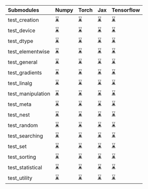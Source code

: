 | Submodules        | Numpy                                                                                                                           | Torch                                                                                                                           | Jax                                                                                                                             | Tensorflow                                                                                                                      |
|:------------------|:--------------------------------------------------------------------------------------------------------------------------------|:--------------------------------------------------------------------------------------------------------------------------------|:--------------------------------------------------------------------------------------------------------------------------------|:--------------------------------------------------------------------------------------------------------------------------------|
| test_creation     | <a href="https://github.com/unifyai/ivy/runs/7938485185?check_suite_focus=true" rel="noopener noreferrer" target="_blank">⌛</a> | <a href="https://github.com/unifyai/ivy/runs/7938485890?check_suite_focus=true" rel="noopener noreferrer" target="_blank">⌛</a> | <a href="https://github.com/unifyai/ivy/runs/7938486518?check_suite_focus=true" rel="noopener noreferrer" target="_blank">⌛</a> | <a href="https://github.com/unifyai/ivy/runs/7938487002?check_suite_focus=true" rel="noopener noreferrer" target="_blank">⌛</a> |
| test_device       | <a href="https://github.com/unifyai/ivy/runs/7938485237?check_suite_focus=true" rel="noopener noreferrer" target="_blank">⌛</a> | <a href="https://github.com/unifyai/ivy/runs/7938485917?check_suite_focus=true" rel="noopener noreferrer" target="_blank">⌛</a> | <a href="https://github.com/unifyai/ivy/runs/7938486539?check_suite_focus=true" rel="noopener noreferrer" target="_blank">⌛</a> | <a href="https://github.com/unifyai/ivy/runs/7938487028?check_suite_focus=true" rel="noopener noreferrer" target="_blank">⌛</a> |
| test_dtype        | <a href="https://github.com/unifyai/ivy/runs/7938485276?check_suite_focus=true" rel="noopener noreferrer" target="_blank">⌛</a> | <a href="https://github.com/unifyai/ivy/runs/7938485939?check_suite_focus=true" rel="noopener noreferrer" target="_blank">⌛</a> | <a href="https://github.com/unifyai/ivy/runs/7938486566?check_suite_focus=true" rel="noopener noreferrer" target="_blank">⌛</a> | <a href="https://github.com/unifyai/ivy/runs/7938487050?check_suite_focus=true" rel="noopener noreferrer" target="_blank">⌛</a> |
| test_elementwise  | <a href="https://github.com/unifyai/ivy/runs/7938485322?check_suite_focus=true" rel="noopener noreferrer" target="_blank">⌛</a> | <a href="https://github.com/unifyai/ivy/runs/7938485965?check_suite_focus=true" rel="noopener noreferrer" target="_blank">⌛</a> | <a href="https://github.com/unifyai/ivy/runs/7938486607?check_suite_focus=true" rel="noopener noreferrer" target="_blank">⌛</a> | <a href="https://github.com/unifyai/ivy/runs/7938487069?check_suite_focus=true" rel="noopener noreferrer" target="_blank">⌛</a> |
| test_general      | <a href="https://github.com/unifyai/ivy/runs/7938485366?check_suite_focus=true" rel="noopener noreferrer" target="_blank">⌛</a> | <a href="https://github.com/unifyai/ivy/runs/7938485993?check_suite_focus=true" rel="noopener noreferrer" target="_blank">⌛</a> | <a href="https://github.com/unifyai/ivy/runs/7938486642?check_suite_focus=true" rel="noopener noreferrer" target="_blank">⌛</a> | <a href="https://github.com/unifyai/ivy/runs/7938487102?check_suite_focus=true" rel="noopener noreferrer" target="_blank">⌛</a> |
| test_gradients    | <a href="https://github.com/unifyai/ivy/runs/7938485418?check_suite_focus=true" rel="noopener noreferrer" target="_blank">⌛</a> | <a href="https://github.com/unifyai/ivy/runs/7938486028?check_suite_focus=true" rel="noopener noreferrer" target="_blank">⌛</a> | <a href="https://github.com/unifyai/ivy/runs/7938486671?check_suite_focus=true" rel="noopener noreferrer" target="_blank">⌛</a> | <a href="https://github.com/unifyai/ivy/runs/7938487139?check_suite_focus=true" rel="noopener noreferrer" target="_blank">⌛</a> |
| test_linalg       | <a href="https://github.com/unifyai/ivy/runs/7938485467?check_suite_focus=true" rel="noopener noreferrer" target="_blank">⌛</a> | <a href="https://github.com/unifyai/ivy/runs/7938486084?check_suite_focus=true" rel="noopener noreferrer" target="_blank">⌛</a> | <a href="https://github.com/unifyai/ivy/runs/7938486706?check_suite_focus=true" rel="noopener noreferrer" target="_blank">⌛</a> | <a href="https://github.com/unifyai/ivy/runs/7938487173?check_suite_focus=true" rel="noopener noreferrer" target="_blank">⌛</a> |
| test_manipulation | <a href="https://github.com/unifyai/ivy/runs/7938485513?check_suite_focus=true" rel="noopener noreferrer" target="_blank">⌛</a> | <a href="https://github.com/unifyai/ivy/runs/7938486125?check_suite_focus=true" rel="noopener noreferrer" target="_blank">⌛</a> | <a href="https://github.com/unifyai/ivy/runs/7938486752?check_suite_focus=true" rel="noopener noreferrer" target="_blank">⌛</a> | <a href="https://github.com/unifyai/ivy/runs/7938487202?check_suite_focus=true" rel="noopener noreferrer" target="_blank">⌛</a> |
| test_meta         | <a href="https://github.com/unifyai/ivy/runs/7938485553?check_suite_focus=true" rel="noopener noreferrer" target="_blank">⌛</a> | <a href="https://github.com/unifyai/ivy/runs/7938486172?check_suite_focus=true" rel="noopener noreferrer" target="_blank">⌛</a> | <a href="https://github.com/unifyai/ivy/runs/7938486798?check_suite_focus=true" rel="noopener noreferrer" target="_blank">⌛</a> | <a href="https://github.com/unifyai/ivy/runs/7938487238?check_suite_focus=true" rel="noopener noreferrer" target="_blank">⌛</a> |
| test_nest         | <a href="https://github.com/unifyai/ivy/runs/7938485601?check_suite_focus=true" rel="noopener noreferrer" target="_blank">⌛</a> | <a href="https://github.com/unifyai/ivy/runs/7938486223?check_suite_focus=true" rel="noopener noreferrer" target="_blank">⌛</a> | <a href="https://github.com/unifyai/ivy/runs/7938486835?check_suite_focus=true" rel="noopener noreferrer" target="_blank">⌛</a> | <a href="https://github.com/unifyai/ivy/runs/7938487268?check_suite_focus=true" rel="noopener noreferrer" target="_blank">⌛</a> |
| test_random       | <a href="https://github.com/unifyai/ivy/runs/7938485640?check_suite_focus=true" rel="noopener noreferrer" target="_blank">⌛</a> | <a href="https://github.com/unifyai/ivy/runs/7938486260?check_suite_focus=true" rel="noopener noreferrer" target="_blank">⌛</a> | <a href="https://github.com/unifyai/ivy/runs/7938486865?check_suite_focus=true" rel="noopener noreferrer" target="_blank">⌛</a> | <a href="https://github.com/unifyai/ivy/runs/7938487298?check_suite_focus=true" rel="noopener noreferrer" target="_blank">⌛</a> |
| test_searching    | <a href="https://github.com/unifyai/ivy/runs/7938485679?check_suite_focus=true" rel="noopener noreferrer" target="_blank">⌛</a> | <a href="https://github.com/unifyai/ivy/runs/7938486303?check_suite_focus=true" rel="noopener noreferrer" target="_blank">⌛</a> | <a href="https://github.com/unifyai/ivy/runs/7938486898?check_suite_focus=true" rel="noopener noreferrer" target="_blank">⌛</a> | <a href="https://github.com/unifyai/ivy/runs/7938487323?check_suite_focus=true" rel="noopener noreferrer" target="_blank">⌛</a> |
| test_set          | <a href="https://github.com/unifyai/ivy/runs/7938485714?check_suite_focus=true" rel="noopener noreferrer" target="_blank">⌛</a> | <a href="https://github.com/unifyai/ivy/runs/7938486347?check_suite_focus=true" rel="noopener noreferrer" target="_blank">⌛</a> | <a href="https://github.com/unifyai/ivy/runs/7938486921?check_suite_focus=true" rel="noopener noreferrer" target="_blank">⌛</a> | <a href="https://github.com/unifyai/ivy/runs/7938487361?check_suite_focus=true" rel="noopener noreferrer" target="_blank">⌛</a> |
| test_sorting      | <a href="https://github.com/unifyai/ivy/runs/7938485759?check_suite_focus=true" rel="noopener noreferrer" target="_blank">⌛</a> | <a href="https://github.com/unifyai/ivy/runs/7938486402?check_suite_focus=true" rel="noopener noreferrer" target="_blank">⌛</a> | <a href="https://github.com/unifyai/ivy/runs/7938486943?check_suite_focus=true" rel="noopener noreferrer" target="_blank">⌛</a> | <a href="https://github.com/unifyai/ivy/runs/7938487388?check_suite_focus=true" rel="noopener noreferrer" target="_blank">⌛</a> |
| test_statistical  | <a href="https://github.com/unifyai/ivy/runs/7938485802?check_suite_focus=true" rel="noopener noreferrer" target="_blank">⌛</a> | <a href="https://github.com/unifyai/ivy/runs/7938486442?check_suite_focus=true" rel="noopener noreferrer" target="_blank">⌛</a> | <a href="https://github.com/unifyai/ivy/runs/7938486960?check_suite_focus=true" rel="noopener noreferrer" target="_blank">⌛</a> | <a href="https://github.com/unifyai/ivy/runs/7938487413?check_suite_focus=true" rel="noopener noreferrer" target="_blank">⌛</a> |
| test_utility      | <a href="https://github.com/unifyai/ivy/runs/7938485851?check_suite_focus=true" rel="noopener noreferrer" target="_blank">⌛</a> | <a href="https://github.com/unifyai/ivy/runs/7938486487?check_suite_focus=true" rel="noopener noreferrer" target="_blank">⌛</a> | <a href="https://github.com/unifyai/ivy/runs/7938486977?check_suite_focus=true" rel="noopener noreferrer" target="_blank">⌛</a> | <a href="https://github.com/unifyai/ivy/runs/7938487430?check_suite_focus=true" rel="noopener noreferrer" target="_blank">⌛</a> |